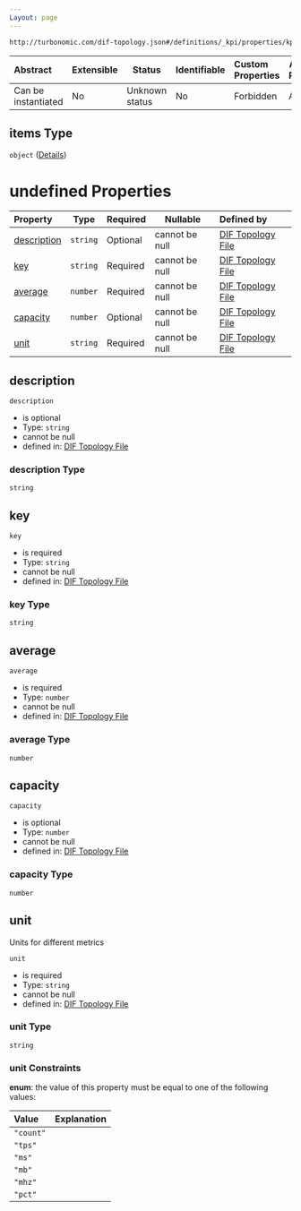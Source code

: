 ```yaml
---
Layout: page
---
```

```txt
http://turbonomic.com/dif-topology.json#/definitions/_kpi/properties/kpi/items
```




| Abstract            | Extensible | Status         | Identifiable | Custom Properties | Additional Properties | Access Restrictions | Defined In                                                                                   |
| :------------------ | ---------- | -------------- | ------------ | :---------------- | --------------------- | ------------------- | -------------------------------------------------------------------------------------------- |
| Can be instantiated | No         | Unknown status | No           | Forbidden         | Allowed               | none                | [dif-total-schema.schema.json\*](../out/dif-total-schema.schema.json "open original schema") |

## items Type

`object` ([Details](dif-total-schema-definitions-metricvaluewithkey.md))

# undefined Properties

| Property                    | Type     | Required | Nullable       | Defined by                                                                                                                                                                                           |
| :-------------------------- | -------- | -------- | -------------- | :--------------------------------------------------------------------------------------------------------------------------------------------------------------------------------------------------- |
| [description](#description) | `string` | Optional | cannot be null | [DIF Topology File](dif-total-schema-definitions-metricvaluewithkey-properties-description.md "http&#x3A;//turbonomic.com/dif-topology.json#/definitions/metricValueWithKey/properties/description") |
| [key](#key)                 | `string` | Required | cannot be null | [DIF Topology File](dif-total-schema-definitions-metricvaluewithkey-properties-key.md "http&#x3A;//turbonomic.com/dif-topology.json#/definitions/metricValueWithKey/properties/key")                 |
| [average](#average)         | `number` | Required | cannot be null | [DIF Topology File](dif-total-schema-definitions-metricvaluewithkey-properties-average.md "http&#x3A;//turbonomic.com/dif-topology.json#/definitions/metricValueWithKey/properties/average")         |
| [capacity](#capacity)       | `number` | Optional | cannot be null | [DIF Topology File](dif-total-schema-definitions-metricvaluewithkey-properties-capacity.md "http&#x3A;//turbonomic.com/dif-topology.json#/definitions/metricValueWithKey/properties/capacity")       |
| [unit](#unit)               | `string` | Required | cannot be null | [DIF Topology File](dif-total-schema-definitions-metricunit.md "http&#x3A;//turbonomic.com/dif-topology.json#/definitions/metricValueWithKey/properties/unit")                                       |

## description




`description`

-   is optional
-   Type: `string`
-   cannot be null
-   defined in: [DIF Topology File](dif-total-schema-definitions-metricvaluewithkey-properties-description.md "http&#x3A;//turbonomic.com/dif-topology.json#/definitions/metricValueWithKey/properties/description")

### description Type

`string`

## key




`key`

-   is required
-   Type: `string`
-   cannot be null
-   defined in: [DIF Topology File](dif-total-schema-definitions-metricvaluewithkey-properties-key.md "http&#x3A;//turbonomic.com/dif-topology.json#/definitions/metricValueWithKey/properties/key")

### key Type

`string`

## average




`average`

-   is required
-   Type: `number`
-   cannot be null
-   defined in: [DIF Topology File](dif-total-schema-definitions-metricvaluewithkey-properties-average.md "http&#x3A;//turbonomic.com/dif-topology.json#/definitions/metricValueWithKey/properties/average")

### average Type

`number`

## capacity




`capacity`

-   is optional
-   Type: `number`
-   cannot be null
-   defined in: [DIF Topology File](dif-total-schema-definitions-metricvaluewithkey-properties-capacity.md "http&#x3A;//turbonomic.com/dif-topology.json#/definitions/metricValueWithKey/properties/capacity")

### capacity Type

`number`

## unit

Units for different metrics


`unit`

-   is required
-   Type: `string`
-   cannot be null
-   defined in: [DIF Topology File](dif-total-schema-definitions-metricunit.md "http&#x3A;//turbonomic.com/dif-topology.json#/definitions/metricValueWithKey/properties/unit")

### unit Type

`string`

### unit Constraints

**enum**: the value of this property must be equal to one of the following values:

| Value     | Explanation |
| :-------- | ----------- |
| `"count"` |             |
| `"tps"`   |             |
| `"ms"`    |             |
| `"mb"`    |             |
| `"mhz"`   |             |
| `"pct"`   |             |
